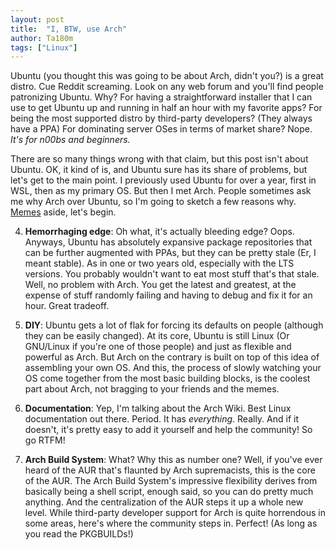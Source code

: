 ```yaml
---
layout: post
title:  "I, BTW, use Arch"
author: Ta180m
tags: ["Linux"]
---
```



Ubuntu (you thought this was going to be about Arch, didn't you?) is a great distro. Cue Reddit screaming. Look on any web forum and you'll find people patronizing Ubuntu. Why? For having a straightforward installer that I can use to get Ubuntu up and running in half an hour with my favorite apps? For being the most supported distro by third-party developers? (They always have a PPA) For dominating server OSes in terms of market share? Nope. *It's for n00bs and beginners.*

There are so many things wrong with that claim, but this post isn't about Ubuntu. OK, it kind of is, and Ubuntu sure has its share of problems, but let's get to the main point. I previously used Ubuntu for over a year, first in WSL, then as my primary OS. But then I met Arch. People sometimes ask me why Arch over Ubuntu, so I'm going to sketch a few reasons why. [Memes](https://ta180m.github.io/Blog/2020/10/04/arch-memes.html) aside, let's begin.

4. **Hemorrhaging edge**: Oh what, it's actually bleeding edge? Oops. Anyways, Ubuntu has absolutely expansive package repositories that can be further augmented with PPAs, but they can be pretty stale (Er, I meant stable). As in one or two years old, especially with the LTS versions. You probably wouldn't want to eat most stuff that's that stale. Well, no problem with Arch. You get the latest and greatest, at the expense of stuff randomly failing and having to debug and fix it for an hour. Great tradeoff.

3. **DIY**: Ubuntu gets a lot of flak for forcing its defaults on people (although they can be easily changed). At its core, Ubuntu is still Linux (Or GNU/Linux if you're one of those people) and just as flexible and powerful as Arch. But Arch on the contrary is built on top of this idea of assembling your own OS. And this, the process of slowly watching your OS come together from the most basic building blocks, is the coolest part about Arch, not bragging to your friends and the memes.

2. **Documentation**: Yep, I'm talking about the Arch Wiki. Best Linux documentation out there. Period. It has *everything*. Really. And if it doesn't, it's pretty easy to add it yourself and help the community! So go RTFM!

1. **Arch Build System**: What? Why this as number one? Well, if you've ever heard of the AUR that's flaunted by Arch supremacists, this is the core of the AUR. The Arch Build System's impressive flexibility derives from basically being a shell script, enough said, so you can do pretty much anything. And the centralization of the AUR steps it up a whole new level. While third-party developer support for Arch is quite horrendous in some areas, here's where the community steps in. Perfect! (As long as you read the PKGBUILDs!)

